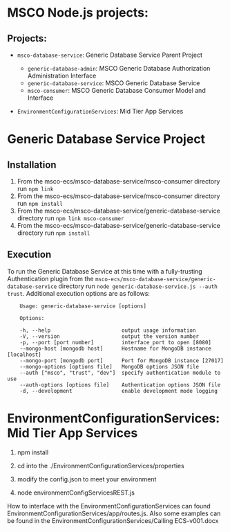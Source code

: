 # MSCO Node.js projects:

## Projects:

* `msco-database-service`: Generic Database Service Parent Project
    * `generic-database-admin`: MSCO Generic Database Authorization Administration Interface
    * `generic-database-service`: MSCO Generic Database Service
    * `msco-consumer`: MSCO Generic Database Consumer Model and Interface

* `EnvironmentConfigurationServices`: Mid Tier App Services

# Generic Database Service Project

## Installation
1.  From the msco-ecs/msco-database-service/msco-consumer directory run `npm link`
2.  From the msco-ecs/msco-database-service/msco-consumer directory run `npm install`
3.  From the msco-ecs/msco-database-service/generic-database-service directory run `npm link msco-consumer`
4.  From the msco-ecs/msco-database-service/generic-database-service directory run `npm install`

## Execution
To run the Generic Database Service at this time with a fully-trusting Authentication plugin from the `msco-ecs/msco-database-service/generic-database-service` directory run `node generic-database-service.js --auth trust`. Additional execution options are as follows:

        Usage: generic-database-service [options]

        Options:

        -h, --help                       output usage information
        -V, --version                    output the version number
        -p, --port [port number]         interface port to open [8080]
        --mongo-host [mongodb host]      Hostname for MongoDB instance [localhost]
        --mongo-port [mongodb port]      Port for MongoDB instance [27017]
        --mongo-options [options file]   MongoDB options JSON file
        --auth ["msco", "trust", "dev"]  specify authentication module to use
        --auth-options [options file]    Authentication options JSON file
        -d, --development                enable development mode logging


# EnvironmentConfigurationServices: Mid Tier App Services

1.  npm install

2.  cd into the ./EnvironmentConfigurationServices/properties

3.  modify the config.json to meet your environment 

4.  node environmentConfigServicesREST.js 

How to interface with the EnvironmentConfigurationServices can found EnvironmentConfigurationServices/app/routes.js. Also some examples can be found in the EnvironmentConfigurationServices/Calling ECS-v001.docx
